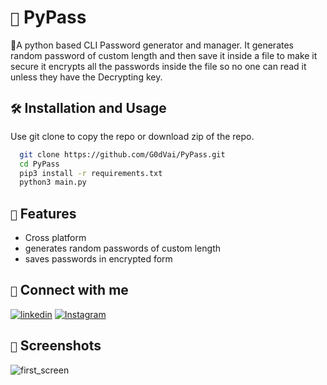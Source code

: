 
# `🔐` PyPass

🐍A python based CLI Password generator and manager. It generates random password of custom length and then save it inside a file to make it secure it encrypts all the passwords inside the file so no one can read it unless they have the Decrypting key.


## `🛠️` Installation and Usage

Use git clone to copy the repo or download zip of the repo.

```bash
  git clone https://github.com/G0dVai/PyPass.git
  cd PyPass
  pip3 install -r requirements.txt
  python3 main.py
```
    
## `🌟` Features

- Cross platform
- generates random passwords of custom length
- saves passwords in encrypted form

## `🔗` Connect with me

[![linkedin](https://img.shields.io/badge/linkedin-0A66C2?style=for-the-badge&logo=linkedin&logoColor=white)](https://www.linkedin.com/in/vaibhavvpathak)
[![Instagram](https://img.shields.io/badge/instagram-833AB4?style=for-the-badge&logo=instagram&logoColor=white)](https://www.instagram.com/vaiiibhaavv)

## `📸` Screenshots

![first_screen](https://github.com/G0dVai/PyPass/assets/167416173/d29c9f9e-3e68-4f34-8361-ee7cdd6c43bf)




